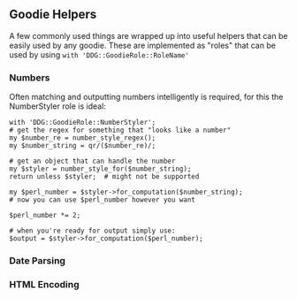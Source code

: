 ## Goodie Helpers

A few commonly used things are wrapped up into useful helpers that can be easily used by any goodie. These are implemented as "roles" that can be used by using `with 'DDG::GoodieRole::RoleName'`

### Numbers

Often matching and outputting numbers intelligently is required, for this the NumberStyler role is ideal:
```
with 'DDG::GoodieRole::NumberStyler';
# get the regex for something that "looks like a number"
my $number_re = number_style_regex();
my $number_string = qr/($number_re)/;

# get an object that can handle the number
my $styler = number_style_for($number_string);
return unless $styler;  # might not be supported

my $perl_number = $styler->for_computation($number_string);
# now you can use $perl_number however you want

$perl_number *= 2;

# when you're ready for output simply use:
$output = $styler->for_computation($perl_number);
```


### Date Parsing


### HTML Encoding

